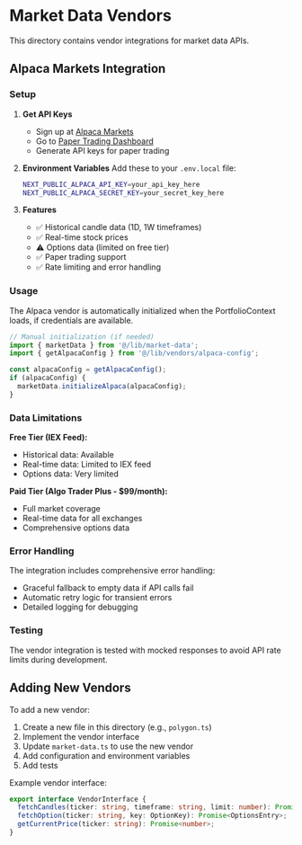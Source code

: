 # Market Data Vendors

This directory contains vendor integrations for market data APIs.

## Alpaca Markets Integration

### Setup

1. **Get API Keys**
   - Sign up at [Alpaca Markets](https://alpaca.markets/)
   - Go to [Paper Trading Dashboard](https://app.alpaca.markets/paper/dashboard/overview)
   - Generate API keys for paper trading

2. **Environment Variables**
   Add these to your `.env.local` file:
   ```bash
   NEXT_PUBLIC_ALPACA_API_KEY=your_api_key_here
   NEXT_PUBLIC_ALPACA_SECRET_KEY=your_secret_key_here
   ```

3. **Features**
   - ✅ Historical candle data (1D, 1W timeframes)
   - ✅ Real-time stock prices
   - ⚠️ Options data (limited on free tier)
   - ✅ Paper trading support
   - ✅ Rate limiting and error handling

### Usage

The Alpaca vendor is automatically initialized when the PortfolioContext loads, if credentials are available.

```typescript
// Manual initialization (if needed)
import { marketData } from '@/lib/market-data';
import { getAlpacaConfig } from '@/lib/vendors/alpaca-config';

const alpacaConfig = getAlpacaConfig();
if (alpacaConfig) {
  marketData.initializeAlpaca(alpacaConfig);
}
```

### Data Limitations

**Free Tier (IEX Feed):**
- Historical data: Available
- Real-time data: Limited to IEX feed
- Options data: Very limited

**Paid Tier (Algo Trader Plus - $99/month):**
- Full market coverage
- Real-time data for all exchanges
- Comprehensive options data

### Error Handling

The integration includes comprehensive error handling:
- Graceful fallback to empty data if API calls fail
- Automatic retry logic for transient errors
- Detailed logging for debugging

### Testing

The vendor integration is tested with mocked responses to avoid API rate limits during development.

## Adding New Vendors

To add a new vendor:

1. Create a new file in this directory (e.g., `polygon.ts`)
2. Implement the vendor interface
3. Update `market-data.ts` to use the new vendor
4. Add configuration and environment variables
5. Add tests

Example vendor interface:
```typescript
export interface VendorInterface {
  fetchCandles(ticker: string, timeframe: string, limit: number): Promise<VendorCandleData>;
  fetchOption(ticker: string, key: OptionKey): Promise<OptionsEntry>;
  getCurrentPrice(ticker: string): Promise<number>;
}
```
